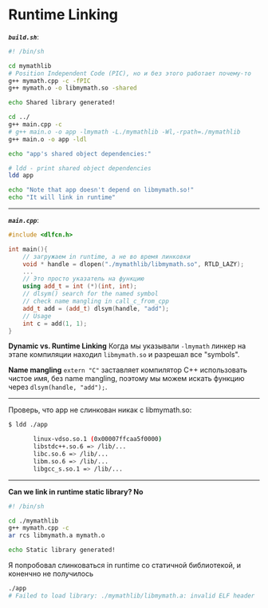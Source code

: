 # Runtime Linking

**_`build.sh`_**:
```sh
#! /bin/sh

cd mymathlib
# Position Independent Code (PIC), но и без этого работает почему-то
g++ mymath.cpp -c -fPIC
g++ mymath.o -o libmymath.so -shared

echo Shared library generated!

cd ../
g++ main.cpp -c
# g++ main.o -o app -lmymath -L./mymathlib -Wl,-rpath=./mymathlib
g++ main.o -o app -ldl

echo "app's shared object dependencies:"

# ldd - print shared object dependencies
ldd app

echo "Note that app doesn't depend on libmymath.so!"
echo "It will link in runtime"

```

---

**_`main.cpp`_**:
```cpp
#include <dlfcn.h>

int main(){
	// загружаем in runtime, а не во время линковки
	void * handle = dlopen("./mymathlib/libmymath.so", RTLD_LAZY);
	...
	// Это просто указатель на функцию
	using add_t = int (*)(int, int);
	// dlsym() search for the named symbol
	// check name mangling in call_c_from_cpp
	add_t add = (add_t) dlsym(handle, "add");
	// Usage
	int c = add(1, 1);
}
```

**Dynamic vs. Runtime Linking**
Когда мы указывали `-lmymath` линкер на этапе компиляции находил `libmymath.so` и разрешал все "symbols".

**Name mangling**
`extern "C"` заставляет компилятор C++ использовать чистое имя, без name mangling, поэтому мы можем искать функцию через `dlsym(handle, "add");`.

---

Проверь, что app не слинкован никак с libmymath.so:
```sh
$ ldd ./app

       linux-vdso.so.1 (0x00007ffcaa5f0000)
       libstdc++.so.6 => /lib/...
       libc.so.6 => /lib/...
       libm.so.6 => /lib/...
       libgcc_s.so.1 => /lib/...
```

---

**Can we link in runtime static library? No**

```sh
#! /bin/sh

cd ./mymathlib
g++ mymath.cpp -c
ar rcs libmymath.a mymath.o

echo Static library generated!
```

Я попробовал слинковаться in runtime со статичной библиотекой, и коненчно не получилось
```sh
./app
# Failed to load library: ./mymathlib/libmymath.a: invalid ELF header
```

